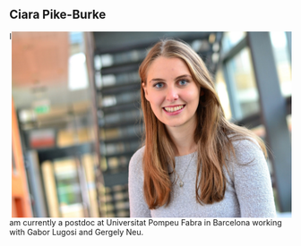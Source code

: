 ## Ciara Pike-Burke

<img style="float: right;" src="CIARA.jpg" width="500">
I am currently a postdoc at Universitat Pompeu Fabra in Barcelona working with Gabor Lugosi and Gergely Neu.
